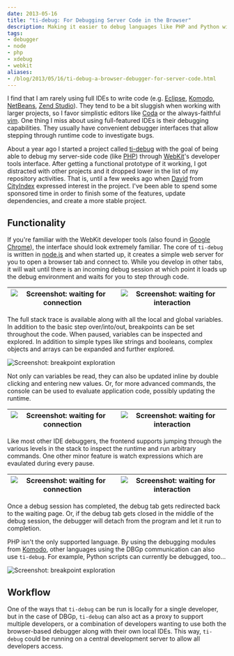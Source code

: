 ```yaml
---
date: 2013-05-16
title: "ti-debug: For Debugging Server Code in the Browser"
description: Making it easier to debug languages like PHP and Python with only a browser.
tags:
- debugger
- node
- php
- xdebug
- webkit
aliases:
- /blog/2013/05/16/ti-debug-a-browser-debugger-for-server-code.html
---
```


I find that I am rarely using full IDEs to write code (e.g. [Eclipse][1], [Komodo][6], [NetBeans][3], [Zend Studio][2]).
They tend to be a bit sluggish when working with larger projects, so I favor simplistic editors like [Coda][4] or the
always-faithful [vim][5]. One thing I miss about using full-featured IDEs is their debugging capabilities. They usually
have convenient debugger interfaces that allow stepping through runtime code to investigate bugs.

About a year ago I started a project called [ti-debug][7] with the goal of being able to debug my server-side code (like
[PHP][8]) through [WebKit][13]'s developer tools interface. After getting a functional prototype of it working, I got
distracted with other projects and it dropped lower in the list of my repository activities. That is, until a few weeks
ago when [David][9] from [CityIndex][10] expressed interest in the project. I've been able to spend some sponsored time
in order to finish some of the features, update dependencies, and create a more stable project.


## Functionality

If you're familiar with the WebKit developer tools (also found in [Google Chrome][11]), the interface should look
extremely familiar. The core of `ti-debug` is written in [node.js][12] and when started up, it creates a simple web
server for you to open a browser tab and connect to. While you develop in other tabs, it will wait until there is an
incoming debug session at which point it loads up the debug environment and waits for you to step through code.

| ![Screenshot: waiting for connection](https://dpb587-website-us-east-1.s3.amazonaws.com/asset/blog/2013-05-16-ti-debug-for-debugging-server-code-in-the-browser/waiting-to-debug.jpg) | ![Screenshot: waiting for interaction](https://dpb587-website-us-east-1.s3.amazonaws.com/asset/blog/2013-05-16-ti-debug-for-debugging-server-code-in-the-browser/initial-pause.jpg) |
| --- | --- |

The full stack trace is available along with all the local and global variables. In addition to the basic step
over/into/out, breakpoints can be set throughout the code. When paused, variables can be inspected and explored. In
addition to simple types like strings and booleans, complex objects and arrays can be expanded and further explored.

![Screenshot: breakpoint exploration](https://dpb587-website-us-east-1.s3.amazonaws.com/asset/blog/2013-05-16-ti-debug-for-debugging-server-code-in-the-browser/breakpoints.jpg)

Not only can variables be read, they can also be updated inline by double clicking and entering new values. Or, for more
advanced commands, the console can be used to evaluate application code, possibly updating the runtime.

| ![Screenshot: waiting for connection](https://dpb587-website-us-east-1.s3.amazonaws.com/asset/blog/2013-05-16-ti-debug-for-debugging-server-code-in-the-browser/propset-inline.jpg) | ![Screenshot: waiting for interaction](https://dpb587-website-us-east-1.s3.amazonaws.com/asset/blog/2013-05-16-ti-debug-for-debugging-server-code-in-the-browser/propset-console.jpg) |
| --- | --- |

Like most other IDE debuggers, the frontend supports jumping through the various levels in the stack to inspect the
runtime and run arbitrary commands. One other minor feature is watch expressions which are evaulated during every pause.

| ![Screenshot: waiting for connection](https://dpb587-website-us-east-1.s3.amazonaws.com/asset/blog/2013-05-16-ti-debug-for-debugging-server-code-in-the-browser/stack-jumping.jpg) | ![Screenshot: waiting for interaction](https://dpb587-website-us-east-1.s3.amazonaws.com/asset/blog/2013-05-16-ti-debug-for-debugging-server-code-in-the-browser/watch-expressions.jpg) |
| --- | --- |

Once a debug session has completed, the debug tab gets redirected back to the waiting page. Or, if the debug tab gets
closed in the middle of the debug session, the debugger will detach from the program and let it run to completion.

PHP isn't the only supported language. By using the debugging modules from [Komodo][14], other languages using the DBGp
communication can also use `ti-debug`. For example, Python scripts can currently be debugged, too...

![Screenshot: breakpoint exploration](https://dpb587-website-us-east-1.s3.amazonaws.com/asset/blog/2013-05-16-ti-debug-for-debugging-server-code-in-the-browser/python.jpg)


## Workflow

One of the ways that `ti-debug` can be run is locally for a single developer, but in the case of DBGp, `ti-debug` can
also act as a proxy to support multiple developers, or a combination of developers wanting to use both the browser-based
debugger along with their own local IDEs. This way, `ti-debug` could be running on a central development server to allow
all developers access.


 [1]: http://www.eclipse.org/
 [2]: http://www.zend.com/products/studio/
 [3]: https://netbeans.org/
 [4]: http://panic.com/coda/
 [5]: http://www.vim.org/
 [6]: http://www.activestate.com/komodo-ide
 [7]: https://github.com/dpb587/ti-debug
 [8]: http://php.net/
 [9]: https://github.com/mrdavidlaing
 [10]: https://github.com/cityindex
 [11]: https://www.google.com/intl/en/chrome/browser/
 [12]: http://nodejs.org/
 [13]: http://www.webkit.org/
 [14]: http://code.activestate.com/komodo/remotedebugging/
